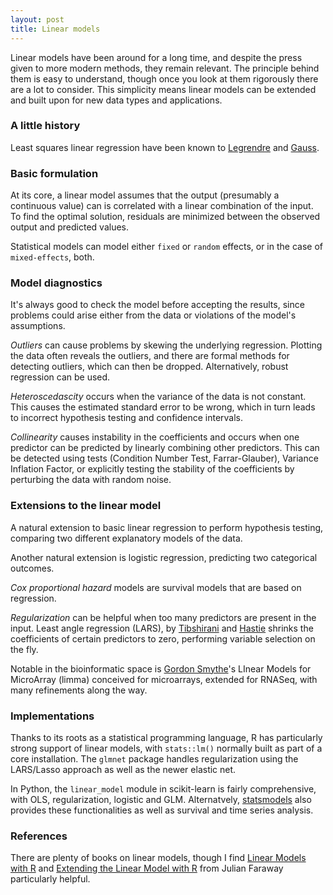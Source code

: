 ```yaml
---
layout: post
title: Linear models
---
```


Linear models have been around for a long time, and despite the press given to more modern methods, they remain relevant. The principle behind them is easy to understand, though once you look at them rigorously there are a lot to consider. This simplicity means linear models can be extended and built upon for new data types and applications.

### A little history

Least squares linear regression have been known to [Legrendre](https://en.wikipedia.org/wiki/Adrien-Marie_Legendre) and [Gauss](https://en.wikipedia.org/wiki/Carl_Friedrich_Gauss).

### Basic formulation

At its core, a linear model assumes that the output (presumably a continuous value) can is correlated with a linear combination of the input. To find the optimal solution, residuals are minimized between the observed output and predicted values.

Statistical models can model either `fixed` or `random` effects, or in the case of `mixed-effects`, both.

### Model diagnostics

It's always good to check the model before accepting the results, since problems could arise either from the data or violations of the model's assumptions.

*Outliers* can cause problems by skewing the underlying regression. Plotting the data often reveals the outliers, and there are formal methods for detecting outliers, which can then be dropped. Alternatively, robust regression can be used.

*Heteroscedascity* occurs when the variance of the data is not constant. This causes the estimated standard error to be wrong, which in turn leads to incorrect hypothesis testing and confidence intervals.

*Collinearity* causes instability in the coefficients and occurs when one predictor can be predicted by linearly combining other predictors. This can be detected using tests (Condition Number Test, Farrar-Glauber), Variance Inflation Factor, or explicitly testing the stability of the coefficients by perturbing the data with random noise.

### Extensions to the linear model

A natural extension to basic linear regression to perform hypothesis testing, comparing two different explanatory models of the data.

Another natural extension is logistic regression, predicting two categorical outcomes.

*Cox proportional hazard* models are survival models that are based on regression.

*Regularization* can be helpful when too many predictors are present in the input. Least angle regression (LARS), by [Tibshirani](http://statweb.stanford.edu/~tibs/) and [Hastie](https://web.stanford.edu/~hastie/) shrinks the coefficients of certain predictors to zero, performing variable selection on the fly.

Notable in the bioinformatic space is [Gordon Smythe](https://www.wehi.edu.au/people/gordon-smyth)'s LInear Models for MicroArray (limma) conceived for microarrays, extended for RNASeq, with many refinements along the way.

### Implementations

Thanks to its roots as a statistical programming language, R has particularly strong support of linear models, with `stats::lm()` normally built as part of a core installation. The `glmnet` package handles regularization using the LARS/Lasso approach as well as the newer elastic net.

In Python, the `linear_model` module in scikit-learn is fairly comprehensive, with OLS, regularization, logistic and GLM. Alternatvely, [statsmodels](https://www.statsmodels.org/stable/index.html) also provides these functionalities as well as survival and time series analysis.

### References

There are plenty of books on linear models, though I find [Linear Models with R](https://people.bath.ac.uk/jjf23/LMR/index.html) and [Extending the Linear Model with R](https://people.bath.ac.uk/jjf23/ELM/index.html) from Julian Faraway particularly helpful.

